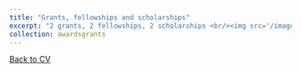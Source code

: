 ```yaml
---
title: "Grants, fellowships and scholarships"
excerpt: "2 grants, 2 fellowships, 2 scholarships <br/><img src='/images/Logos-grants_v1.png'>"
collection: awardsgrants
---
```



[Back to CV](https://iagea.github.io/cv/)

